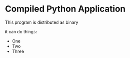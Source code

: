 # Compiled Python Application

This program is distributed as binary

it can do things:
* One
* Two 
* Three

